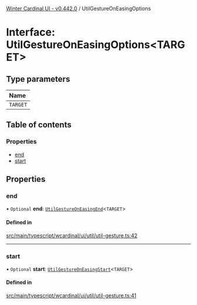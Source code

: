 [Winter Cardinal UI - v0.442.0](../index.md) / UtilGestureOnEasingOptions

# Interface: UtilGestureOnEasingOptions\<TARGET\>

## Type parameters

| Name |
| :------ |
| `TARGET` |

## Table of contents

### Properties

- [end](UtilGestureOnEasingOptions.md#end)
- [start](UtilGestureOnEasingOptions.md#start)

## Properties

### end

• `Optional` **end**: [`UtilGestureOnEasingEnd`](../index.md#utilgestureoneasingend)\<`TARGET`\>

#### Defined in

[src/main/typescript/wcardinal/ui/util/util-gesture.ts:42](https://github.com/winter-cardinal/winter-cardinal-ui/blob/v0.442.0/src/main/typescript/wcardinal/ui/util/util-gesture.ts#L42)

___

### start

• `Optional` **start**: [`UtilGestureOnEasingStart`](../index.md#utilgestureoneasingstart)\<`TARGET`\>

#### Defined in

[src/main/typescript/wcardinal/ui/util/util-gesture.ts:41](https://github.com/winter-cardinal/winter-cardinal-ui/blob/v0.442.0/src/main/typescript/wcardinal/ui/util/util-gesture.ts#L41)
